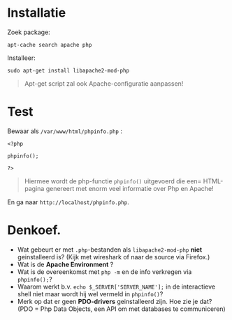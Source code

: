 # Installatie

Zoek package:

```
apt-cache search apache php
```

Installeer:

```
sudo apt-get install libapache2-mod-php
```

> Apt-get script zal ook Apache-configuratie aanpassen!

# Test

Bewaar als `/var/www/html/phpinfo.php` :

```
<?php

phpinfo();

?>
```

> Hiermee wordt de php-functie `phpinfo()` uitgevoerd die een=
> HTML-pagina genereert met enorm veel informatie over Php en Apache!

En ga naar `http://localhost/phpinfo.php`.

# Denkoef.

- Wat gebeurt er met `.php`-bestanden als `libapache2-mod-php` **niet** geinstalleerd is?
  (Kijk met wireshark of naar de source via Firefox.)
- Wat is de **Apache Environment** ?
- Wat is de overeenkomst met `php -m` en de info verkregen via `phpinfo();`?
- Waarom werkt b.v. `echo $_SERVER['SERVER_NAME'];` in de interactieve shell niet
  maar wordt hij wel vermeld in `phpinfo()`?
- Merk op dat er geen **PDO-drivers** geinstalleerd zijn. Hoe zie je dat?
  (PDO = Php Data Objects, een API om met databases te communiceren)
